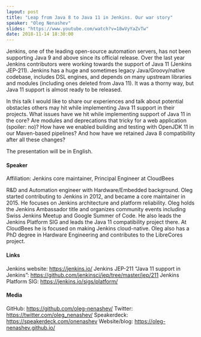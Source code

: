 ```yaml
---
layout: post
title: "Leap from Java 8 to Java 11 in Jenkins. Our war story"
speaker: "Oleg Nenashev"
slides: "https://www.youtube.com/watch?v=18wVyYaZvTw"
date: 2018-11-14 18:30:00
---
```


Jenkins, one of the leading open-source automation servers, has not been supporting Java 9 and above since its official release. Over the last year Jenkins contributors were working towards the support of Java 11 (Jenkins JEP-211). Jenkins has a huge and sometimes legacy Java/Groovy/native codebase, includes DSL engines, and depends on many upstream libraries and modules (including ones deleted from Java 11). It was a thorny way, but Java 11 support is almost ready to be released.

In this talk I would like to share our experiences and talk about potential obstacles others may hit while implementing Java 11 support in their projects. What issues have we hit while implementing support of Java 11 in the core? Are modules and deprecations that tricky for a web application (spoiler: no)? How have we enabled building and testing with OpenJDK 11 in our Maven-based pipelines? And how have we retained Java 8 compatibility after all these changes?

The presentation will be in English.

#### Speaker

Affiliation: Jenkins core maintainer, Principal Engineer at CloudBees

R&D and Automation engineer with Hardware/Embedded background. Oleg started contributing to Jenkins in 2012, and became a core maintainer in 2015. He focuses on Jenkins architecture and platform reliability. Oleg holds the Jenkins Ambassador title and organizes community events including Swiss Jenkins Meetup and Google Summer of Code. He also leads the Jenkins Platform SIG and leads the Java 11 compatibility project there. At CloudBees he is focused on making Jenkins cloud-native. Oleg also has a PhD degree in Hardware Engineering and contributes to the LibreCores project.

#### Links

Jenkins website: https://jenkins.io/
Jenkins JEP-211 “Java 11 support in Jenkins”: https://github.com/jenkinsci/jep/tree/master/jep/211
Jenkins Platform SIG: https://jenkins.io/sigs/platform/

#### Media

GitHub: https://github.com/oleg-nenashev/
Twitter: https://twitter.com/oleg_nenashev/
Speakerdeck: https://speakerdeck.com/onenashev
Website/blog: https://oleg-nenashev.github.io/